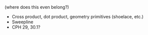 (where does this even belong?)

   - Cross product, dot product, geometry primitives (shoelace, etc.)
   - Sweepline
   - CPH 29, 30.1?